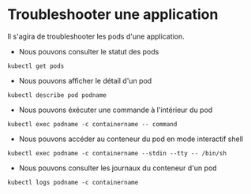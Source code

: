 # Troubleshooter une application
Il s'agira de troubleshooter les pods d'une application.<br>

- Nous pouvons consulter le statut des pods
```
kubectl get pods
```

- Nous pouvons afficher le détail d'un pod
```
kubectl describe pod podname
```

- Nous pouvons éxécuter une commande à l'intérieur du pod
```
kubectl exec podname -c containername -- command
```

- Nous pouvons accéder au conteneur du pod en mode interactif shell
```
kubectl exec podname -c containername --stdin --tty -- /bin/sh
```

- Nous pouvons consulter les journaux du conteneur d'un pod
```
kubectl logs podname -c containername
```